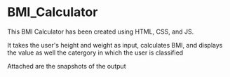 # BMI_Calculator

This BMI Calculator has been created using HTML, CSS, and JS.

It takes the user's height and weight as input, calculates BMI, and displays the value as well the catergory in which the user is classified

Attached are the snapshots of the output

